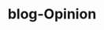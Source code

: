 ---
layout: blog-by-tag
title: blog-Opinion
permalink: blog/tag/Opinion/
colour:
category: opinion
---